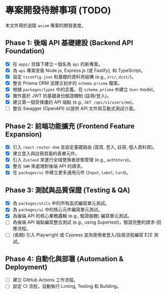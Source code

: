 # 專案開發待辦事項 (TODO)

本文件用於追蹤 `axiom` 專案的開發進度。

## Phase 1: 後端 API 基礎建設 (Backend API Foundation)

- [x] 在 `apps/` 目錄下建立一個名為 `api` 的新專案。
- [x] 為 `api` 專案安裝 Node.js, Express.js (或 Fastify), 和 TypeScript。
- [x] 設定 `tsconfig.json` 和基礎的資料夾結構 (e.g., `src/`, `dist/`)。
- [x] 整合 Prisma ORM 並建立初步的 `schema.prisma` 檔案。
- [x] 根據 `packages/types` 中的定義，在 `schema.prisma` 中建立 `User` model。
- [x] 實作基於 JWT 的基礎身份驗證機制 (註冊/登入)。
- [x] 建立第一個受保護的 API 端點 (e.g., `GET /api/v1/users/me`)。
- [ ] 整合 Swagger (OpenAPI) 以提供 API 文件與互動式測試介面。

## Phase 2: 前端功能擴充 (Frontend Feature Expansion)

- [x] 引入 `react-router-dom` 並設定基礎路由 (首頁, 登入, 註冊, 個人資料頁)。
- [x] 建立登入與註冊頁面的表單元件。
- [x] 引入 `Zustand` 來進行全域使用者狀態管理 (e.g., `authStore`)。
- [x] 整合 `SWR` 來處理對後端 API 的請求。
- [x] 在 `packages/ui` 中建立更多通用元件 (`Input`, `Label`, `Card`)。

## Phase 3: 測試與品質保證 (Testing & QA)

- [x] 為 `packages/utils` 中的所有函式編寫單元測試。
- [x] 為 `packages/ui` 中的核心元件編寫單元測試。
- [x] 為後端 API 的核心業務邏輯 (e.g., 驗證服務) 編寫單元測試。
- [ ] 為後端 API 端點編寫整合測試 (e.g., using Supertest)，驗證完整的請求-回應流程。
- [ ] (長期) 引入 Playwright 或 Cypress 並為使用者登入/註冊流程編寫 E2E 測試。

## Phase 4: 自動化與部署 (Automation & Deployment)

- [ ] 建立 GitHub Actions 工作流程。
- [ ] 設定 CI 流程，自動執行 Linting, Testing 和 Building。
